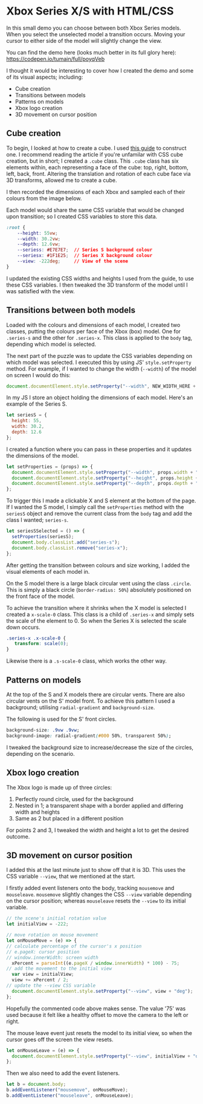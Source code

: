 # Xbox Series X/S with HTML/CSS

In this small demo you can choose between both Xbox Series models. When you select the unselected model a transition occurs. Moving your cursor to either side of the model will slightly change the view.

You can find the demo here (looks much better in its full glory here):
https://codepen.io/tumain/full/poyqVeb

I thought it would be interesting to cover how I created the demo and some of its visual aspects; including:
* Cube creation
* Transitions between models
* Patterns on models
* Xbox logo creation
* 3D movement on cursor position

## Cube creation
To begin, I looked at how to create a cube. I used [this guide](https://davidwalsh.name/css-cube) to construct one. I recommend reading the article if you're unfamilar with CSS cube creation, but in short; I created a `.cube` class. This `.cube` class has six elements within, each representing a face of the cube: top, right, bottom, left, back, front. Altering the translation and rotation of each cube face via 3D transforms, allowed me to create a cube.

I then recorded the dimensions of each Xbox and sampled each of their colours from the image below.

Each model would share the same CSS variable that would be changed upon transition; so I created CSS variables to store this data.

```css
:root {
    --height: 55vw;
    --width: 30.2vw;
    --depth: 12.6vw;
    --seriess: #E7E7E7;  // Series S background colour
    --seriesx: #1F1E25;  // Series X background colour
    --view: -222deg;     // View of the scene
}
```
I updated the existing CSS widths and heights I used from the guide, to use these CSS variables. I then tweaked the 3D transform of the model until I was satisfied with the view.

## Transitions between both models

Loaded with the colours and dimensions of each model, I created two classes, putting the colours per face of the Xbox (box) model. One for `.series-s` and the other for `.series-x`. This class is applied to the `body` tag, depending which model is selected.

The next part of the puzzle was to update the CSS variables depending on which model was selected. I executed this by using JS' `style.setProperty` method. For example, if I wanted to change the width (`--width`) of the model on screen I would do this:

```js
document.documentElement.style.setProperty("--width", NEW_WIDTH_HERE + "vw");
```

In my JS I store an object holding the dimensions of each model. Here's an example of the Series S.

```js
let seriesS = {
  height: 55,
  width: 30.2,
  depth: 12.6
};
```
I created a function where you can pass in these properties and it updates the dimensions of the model.
```js
let setProperties = (props) => {
  document.documentElement.style.setProperty("--width", props.width + "vw");
  document.documentElement.style.setProperty("--height", props.height + "vw");
  document.documentElement.style.setProperty("--depth", props.depth + "vw");
};
```
To trigger this I made a clickable X and S element at the bottom of the page. If I wanted the S model, I simply call the `setProperties` method with the `seriesS` object and remove the current class from the `body` tag and add the class I wanted; `series-s`.

```js
let seriesSSelected = () => {
  setProperties(seriesS);
  document.body.classList.add("series-s");
  document.body.classList.remove("series-x");
};
```
After getting the transition between colours and size working, I added the visual elements of each model in. 

On the S model there is a large black circular vent using the class `.circle`. This is simply a black circle (`border-radius: 50%`) absolutely positioned on the front face of the model.

To achieve the transition where it shrinks when the X model is selected I created a `x-scale-0` class. This class is a child of `.series-x` and simply sets the scale of the element to 0. So when the Series X is selected the scale down occurs.

```css
.series-x .x-scale-0 {
   transform: scale(0);
}
```
Likewise there is a `.s-scale-0` class, which works the other way.


## Patterns on models
At the top of the S and X models there are circular vents. There are also circular vents on the S' model front. To achieve this pattern I used a background; utilising `radial-gradient` and `background-size`.

The following is used for the S' front circles.

```css
background-size: .9vw .9vw;
background-image: radial-gradient(#000 50%, transparent 50%);
```

I tweaked the background size to increase/decrease the size of the circles, depending on the scenario.

## Xbox logo creation
The Xbox logo is made up of three circles:
1. Perfectly round circle, used for the background
2. Nested in 1; a transparent shape with a border applied and differing width and heights
3. Same as 2 but placed in a different position

For points 2 and 3, I tweaked the width and height a lot to get the desired outcome.

## 3D movement on cursor position
I added this at the last minute just to show off that it is 3D. This uses the CSS variable `--view`, that we mentioned at the start.

I firstly added event listeners onto the body, tracking `mousemove` and `mouseleave`. `mousemove` slightly changes the CSS `--view` variable depending on the cursor position; whereas `mouseleave` resets the `--view` to its initial variable.

```js
// the scene's initial rotation value
let initialView = -222;

// move rotation on mouse movement
let onMouseMove = (e) => {
// calculate percentage of the cursor's x position
// e.pageX: cursor position
// window.innerWidth: screen width
  xPercent = parseInt((e.pageX / window.innerWidth) * 100) - 75;
// add the movement to the initial view
  var view = initialView;
  view += xPercent / 2;
// update the --view CSS variable
  document.documentElement.style.setProperty("--view", view + "deg");
};
```
Hopefully the commented code above makes sense. The value '75' was used because it felt like a healthy offset to move the camera to the left or right.

The mouse leave event just resets the model to its initial view, so when the cursor goes off the screen the view resets.
```js
let onMouseLeave = (e) => {
  document.documentElement.style.setProperty("--view", initialView + "deg");
};
```
Then we also need to add the event listeners.
```js
let b = document.body;
b.addEventListener("mousemove", onMouseMove);
b.addEventListener("mouseleave", onMouseLeave);
```